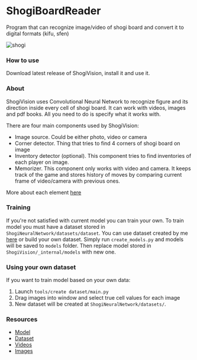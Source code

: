 # ShogiBoardReader
Program that can recognize image/video of shogi board and convert it to digital formats (kifu, sfen) 

![shogi](https://github.com/Limuranius/ShogiBoardReader/assets/71573098/684ee640-cd8a-4a13-8150-7fd9b4c7d2aa)

### How to use
Download latest release of ShogiVision, install it and use it.

### About
ShogiVision uses Convolutional Neural Network to recognize figure and its direction inside every cell of shogi board. It can work with videos, images and pdf books. All you need to do is specify what it works with. 

There are four main components used by ShogiVision:
- Image source. Could be either photo, video or camera
- Corner detector. Thing that tries to find 4 corners of shogi board on image
- Inventory detector (optional). This component tries to find inventories of each player on image.
- Memorizer. This component only works with video and camera. It keeps track of the game and stores history of moves by comparing current frame of video/camera with previous ones.

More about each element [here](./Elements/README.md)

### Training
If you're not satisfied with current model you can train your own. To train model you must have a dataset stored in ```ShogiNeuralNetwork/datasets/dataset```. You can use dataset created by me [here](#resources) or build your own dataset. Simply run ```create_models.py``` and models will be saved to ```models``` folder. Then replace model stored in ```ShogiVision/_internal/models``` with new one.

### Using your own dataset
If you want to train model based on your own data:
1. Launch ```tools/create dataset/main.py```
2. Drag images into window and select true cell values for each image
3. New dataset will be created at ```ShogiNeuralNetwork/datasets/```.

### Resources
- [Model](https://drive.google.com/drive/folders/1QTWss5RQerwVI-kkQVF-ml3MvJ0GjDcT?usp=sharing)
- [Dataset](https://drive.google.com/drive/folders/1HrZ2PqalGUQhEsnZh24-DDBiXgweO7rn?usp=sharing)
- [Videos](https://drive.google.com/drive/folders/18i83vt4UiXAwscvO0VYH0MkUnKvQFGvb?usp=sharing)
- [Images](https://drive.google.com/drive/folders/1lKfzcnO9T8nDU2GhFhHPv1JOf7HEbrxP?usp=sharing)
